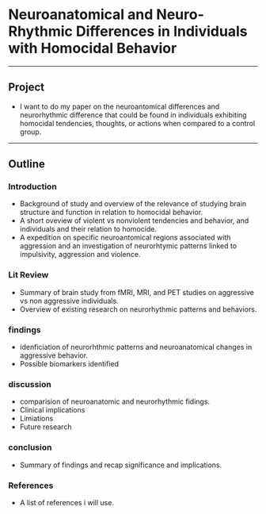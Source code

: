 # Neuroanatomical and Neuro-Rhythmic Differences in Individuals with Homocidal Behavior 

--- 

## Project 
- I want to do my paper on the neuroantomical differences and neurorhythmic difference that could be found in individuals exhibiting homocidal tendencies, thoughts, or actions when compared to a control group. 

---

## Outline 

### Introduction 
- Background of study and overview of the relevance of studying brain structure and function in relation to homocidal behavior. 
- A short oveview of violent vs nonviolent tendencies and behavior, and individuals and their relation to homocide. 
- A expedition on specific neuroantomical regions associated with aggression and an investigation of neurorhtymic patterns linked to impulsivity, aggression and violence. 
  
### Lit Review
- Summary of brain study from fMRI, MRI, and PET studies on aggressive vs non aggressive individuals. 
- Overview of existing research on neurorhythmic patterns and behaviors. 
  
### findings 
- idenficiation of neurorhthmic patterns and neuroanatomical changes in aggressive behavior. 
- Possible biomarkers identified

### discussion
- comparision of neuroanatomic and neurorhythmic fidings. 
- Clinical implications
- Limiations
- Future research

### conclusion
- Summary of findings and recap significance and implications. 
  
### References
- A list of references i will use. 

